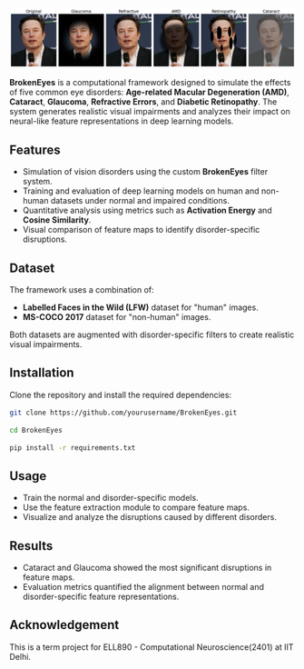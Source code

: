 ![BrokenEyes Simulation](https://raw.githubusercontent.com/proadhikary/BrokenEyes/refs/heads/main/results/processed-input/elon.png)

**BrokenEyes** is a computational framework designed to simulate the effects of five common eye disorders: **Age-related Macular Degeneration (AMD)**, **Cataract**, **Glaucoma**, **Refractive Errors**, and **Diabetic Retinopathy**. The system generates realistic visual impairments and analyzes their impact on neural-like feature representations in deep learning models.

## Features
- Simulation of vision disorders using the custom **BrokenEyes** filter system.
- Training and evaluation of deep learning models on human and non-human datasets under normal and impaired conditions.
- Quantitative analysis using metrics such as **Activation Energy** and **Cosine Similarity**.
- Visual comparison of feature maps to identify disorder-specific disruptions.

## Dataset
The framework uses a combination of:
- **Labelled Faces in the Wild (LFW)** dataset for "human" images.
- **MS-COCO 2017** dataset for "non-human" images.
  
Both datasets are augmented with disorder-specific filters to create realistic visual impairments.

## Installation
Clone the repository and install the required dependencies:
```bash
git clone https://github.com/yourusername/BrokenEyes.git
```
```bash
cd BrokenEyes
```
```bash
pip install -r requirements.txt
```

## Usage
- Train the normal and disorder-specific models.
- Use the feature extraction module to compare feature maps.
- Visualize and analyze the disruptions caused by different disorders.

## Results
- Cataract and Glaucoma showed the most significant disruptions in feature maps.
- Evaluation metrics quantified the alignment between normal and disorder-specific feature representations.


## Acknowledgement
This is a term project for ELL890 - Computational Neuroscience(2401) at IIT Delhi.
